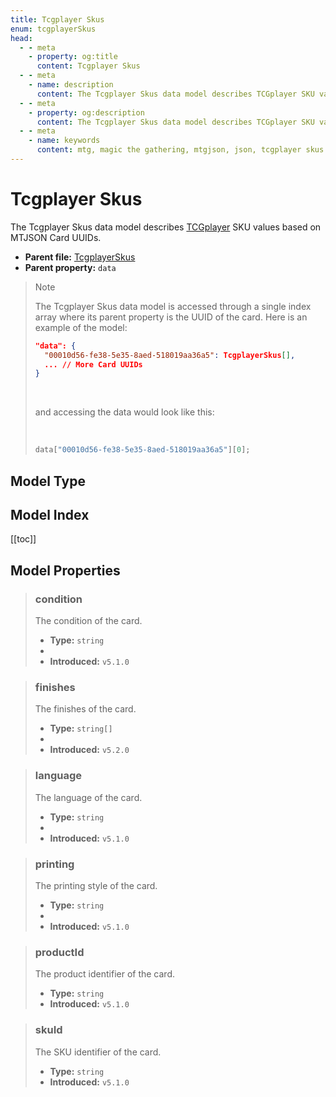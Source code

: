 ```yaml
---
title: Tcgplayer Skus
enum: tcgplayerSkus
head:
  - - meta
    - property: og:title
      content: Tcgplayer Skus
  - - meta
    - name: description
      content: The Tcgplayer Skus data model describes TCGplayer SKU values based on MTGJSON Card UUIDs.
  - - meta
    - property: og:description
      content: The Tcgplayer Skus data model describes TCGplayer SKU values based on MTGJSON Card UUIDs.
  - - meta
    - name: keywords
      content: mtg, magic the gathering, mtgjson, json, tcgplayer skus
---
```


# Tcgplayer Skus

The Tcgplayer Skus data model describes [TCGplayer](https://www.tcgplayer.com/?partner=mtgjson&utm_campaign=affiliate&utm_medium=mtgjson&utm_source=mtgjson) SKU values based on MTJSON Card UUIDs.

- **Parent file:** [TcgplayerSkus](/downloads/all-files/#tcgplayerskus)
- **Parent property:** `data`

<blockquote>
  <p class="small-header">Note</p>
  <p>The Tcgplayer Skus data model is accessed through a single index array where its parent property is the UUID of the card. Here is an example of the model:</p>

  ```json
  "data": {
    "00010d56-fe38-5e35-8aed-518019aa36a5": TcgplayerSkus[],
    ... // More Card UUIDs
  }
  ```

  <br />
  <p>and accessing the data would look like this:</p>
  <br />

  ```js
  data["00010d56-fe38-5e35-8aed-518019aa36a5"][0];
  ```

</blockquote>

## Model Type

<ModelType type="TcgplayerSkus" />

## Model Index

<PropertyToggler/>

[[toc]]

## Model Properties

> ### condition
>
> The condition of the card.
>
> - **Type:** `string`
> - <ExampleField type='condition'/>
> - **Introduced:** `v5.1.0`

> ### finishes
>
> The finishes of the card.
>
> - **Type:** `string[]`
> - <ExampleField type='finishes'/>
> - **Introduced:** `v5.2.0`

> ### language
>
> The language of the card.
>
> - **Type:** `string`
> - <ExampleField type='language'/>
> - **Introduced:** `v5.1.0`

> ### printing
>
> The printing style of the card.
>
> - **Type:** `string`
> - <ExampleField type='printing'/>
> - **Introduced:** `v5.1.0`

> ### productId
>
> The product identifier of the card.
>
> - **Type:** `string`
> - **Introduced:** `v5.1.0`

> ### skuId
>
> The SKU identifier of the card.
>
> - **Type:** `string`
> - **Introduced:** `v5.1.0`
